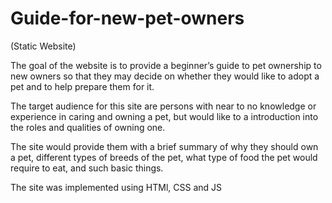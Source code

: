 # Guide-for-new-pet-owners
(Static Website)

The goal of the website is to provide a beginner’s guide to pet ownership to new owners so that they may decide on whether they would like to adopt a pet and to help prepare them for it. 

The target audience for this site are persons with near to no knowledge or experience in caring and owning a pet, but would like to a introduction into the roles and qualities of owning one.

The site would provide them with a brief summary of why they should own a pet, different types of breeds of the pet, what type of food the pet would require to eat, and such basic things.

The site was implemented using HTMl, CSS and JS
